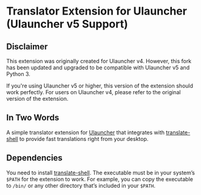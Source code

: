 # Translator Extension for Ulauncher (Ulauncher v5 Support)

## Disclaimer

This extension was originally created for Ulauncher v4. However, this fork has been updated and upgraded to be compatible with Ulauncher v5 and Python 3.

If you're using Ulauncher v5 or higher, this version of the extension should work perfectly. For users on Ulauncher v4, please refer to the original version of the extension.

## In Two Words

A simple translator extension for [Ulauncher](https://ulauncher.io/) that integrates with [translate-shell](https://github.com/soimort/translate-shell) to provide fast translations right from your desktop.

## Dependencies

You need to install [translate-shell](https://github.com/soimort/translate-shell). The executable must be in your system’s `$PATH` for the extension to work. For example, you can copy the executable to `/bin/` or any other directory that’s included in your `$PATH`.
